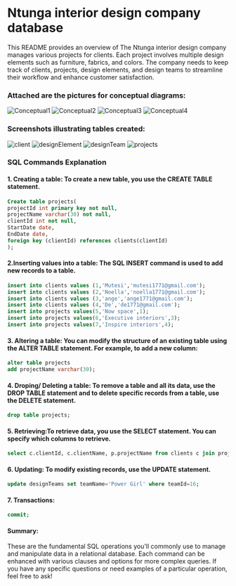 # Ntunga interior design company database

This README provides an overview of The Ntunga interior design company  manages various projects for clients. Each project involves multiple design elements such as furniture, fabrics, and colors. The company needs to keep track of clients, projects, design elements, and design teams to streamline their workflow and enhance customer satisfaction. 

### Attached are the pictures for conceptual diagrams:

![Conceptual1](https://github.com/user-attachments/assets/de3eb055-baea-40b6-92c2-375ef23f7b14) 
![Conceptual2](https://github.com/user-attachments/assets/0285e573-ffd0-4eb0-a356-004b8154405e) 
![Conceptual3](https://github.com/user-attachments/assets/7afddf87-efa2-4072-b125-a1bff10ef0f4)
![Conceptual4](https://github.com/user-attachments/assets/3653e548-528c-4c25-ae88-562706991a3e) 

### Screenshots illustrating tables created:


![client](https://github.com/user-attachments/assets/86d3cc02-6bbe-480b-9693-38ebe2909e48) 
![designElement](https://github.com/user-attachments/assets/b5c85e62-71e4-4e3f-8e9e-24697f7f2d54) 
![designTeam](https://github.com/user-attachments/assets/42b9a297-fa0d-44df-beec-b94e2329e9fa) 
![projects](https://github.com/user-attachments/assets/15a1fd4b-4fd0-4d38-bce5-5d00dcfe1dcf)

### SQL Commands Explanation

#### 1. Creating a table: To create a new table, you use the CREATE TABLE statement.

```sql 
Create table projects(
projectId int primary key not null,
projectName varchar(30) not null,
clientId int not null,
StartDate date,
EndDate date,
foreign key (clientId) references clients(clientId)
);

```

#### 2.Inserting values into a table: The SQL INSERT command is used to add new records to a table.

```sql
insert into clients values (1,'Mutesi','mutesi1771@gmail.com');
insert into clients values (2,'Noella','noella1771@gmail.com');
insert into clients values (3,'ange','ange1771@gmail.com');
insert into clients values (4,'De','de1771@gmail.com'); 
insert into projects values(5,'Now space',1);
insert into projects values(6,'Executive interiors',3);
insert into projects values(7,'Inspire interiors',4);
```
#### 3. Altering a table: You can modify the structure of an existing table using the ALTER TABLE statement. For example, to add a new column:

```sql
alter table projects
add projectName varchar(30);
```

#### 4. Droping/ Deleting a table: To remove a table and all its data, use the DROP TABLE statement and to delete specific records from a table, use the DELETE statement.

```sql 
drop table projects;
```


#### 5. Retrieving:To retrieve data, you use the SELECT statement. You can specify which columns to retrieve.

```sql
select c.clientId, c.clientName, p.projectName from clients c join projects p on c.clientId=p.clientId;
```

#### 6. Updating: To modify existing records, use the UPDATE statement.

```sql 
update designTeams set teamName='Power Girl' where teamId=16;

```
#### 7. Transactions: 
```sql
commit;
```

#### Summary:
These are the fundamental SQL operations you'll commonly use to manage and manipulate data in a relational database. Each command can be enhanced with various clauses and options for more complex queries. If you have any specific questions or need examples of a particular operation, feel free to ask!

